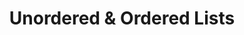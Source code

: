 ---
class: 'web-design'
title: 'Unordered & Ordered Lists'
youtube: '4NupbRzR7ik'
order: 7
length: 154
---